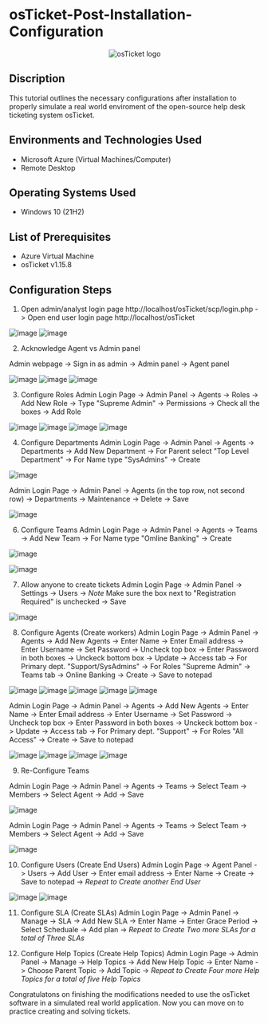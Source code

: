 # osTicket-Post-Installation-Configuration
<p align="center">
<img src="https://i.imgur.com/Clzj7Xs.png" alt="osTicket logo"/>
</p>

<h2>Discription </h2>

This tutorial outlines the necessary configurations after installation to properly simulate a real world enviroment of the open-source help desk ticketing system osTicket.<br />

<h2>Environments and Technologies Used</h2>

- Microsoft Azure (Virtual Machines/Computer)
- Remote Desktop
  
<h2>Operating Systems Used </h2>

- Windows 10</b> (21H2)

<h2>List of Prerequisites</h2>

- Azure Virtual Machine
- osTicket v1.15.8


<h2>Configuration Steps</h2>

1. Open admin/analyst login page http://localhost/osTicket/scp/login.php -> Open end user login page http://localhost/osTicket 

![image](https://github.com/user-attachments/assets/b8a0a16a-18d9-492d-93e3-b9eca5669332)
![image](https://github.com/user-attachments/assets/92aa8792-6bd6-48bd-a8f8-478b53b88f16)

2. Acknowledge Agent vs Admin panel  

Admin webpage -> Sign in as admin -> Admin panel -> Agent panel

![image](https://github.com/user-attachments/assets/7eeface6-2228-4786-b4e5-a095f33507bc)
![image](https://github.com/user-attachments/assets/486071fe-2ba4-4c6a-9591-871231976ed5)
![image](https://github.com/user-attachments/assets/6403fbde-143d-4a5e-8820-626e80fcf40d)

3. Configure Roles
   Admin Login Page -> Admin Panel -> Agents -> Roles -> Add New Role -> Type "Supreme Admin" -> Permissions -> Check all the boxes -> Add Role

![image](https://github.com/user-attachments/assets/c88cd158-5ee3-4221-b331-a223e99ed207)
![image](https://github.com/user-attachments/assets/4b67e5ab-95e4-432a-ac01-07187479cd36)
![image](https://github.com/user-attachments/assets/f3e3a003-1e10-45bd-b172-06f82f4dbbe2)
![image](https://github.com/user-attachments/assets/a6874e44-fa6c-4664-8796-ea84b55183dc)

4. Configure Departments
   Admin Login Page -> Admin Panel -> Agents -> Departments -> Add New Department -> For Parent select "Top Level Department" -> For Name type "SysAdmins" -> Create

![image](https://github.com/user-attachments/assets/1653c26d-e825-4116-9a2e-48dd5394947b)

   Admin Login Page -> Admin Panel -> Agents (in the top row, not second row) -> Departments -> Maintenance -> Delete -> Save

![image](https://github.com/user-attachments/assets/1cca647a-cf5d-469b-b643-3a72b7f70c1d)

6. Configure Teams
    Admin Login Page -> Admin Panel -> Agents -> Teams -> Add New Team -> For Name type "Omline Banking" -> Create

![image](https://github.com/user-attachments/assets/39d4d901-f4bf-41c7-b36e-9b72adb4e456)

![image](https://github.com/user-attachments/assets/53dee0ae-9b68-4c2a-ba5a-0da2a27bd8cb)

7. Allow anyone to create tickets
Admin Login Page -> Admin Panel -> Settings -> Users -> *Note* Make sure the box next to "Registration Required" is unchecked -> Save 

![image](https://github.com/user-attachments/assets/ec467781-1996-4de4-8f85-7749c9d2f0dd)

8. Configure Agents (Create workers)
Admin Login Page -> Admin Panel -> Agents -> Add New Agents -> Enter Name -> Enter Email address -> Enter Username -> Set Password -> Uncheck top box -> Enter Password in both boxes -> Unckeck bottom box -> Update -> Access tab -> For Primary dept. "Support/SysAdmins" -> For Roles "Supreme Admin" -> Teams tab -> Online Banking -> Create -> Save to notepad

![image](https://github.com/user-attachments/assets/c29ec573-2224-4408-bb8c-8ef28601419e)
![image](https://github.com/user-attachments/assets/1307b1a9-750e-4391-9ac0-1ac213ae6cf8)
![image](https://github.com/user-attachments/assets/66b866cf-fc1b-4b05-bff3-03e78c25d815)
![image](https://github.com/user-attachments/assets/5376e259-6518-4487-aa66-0d35bc0560e3)
![image](https://github.com/user-attachments/assets/43bc501d-a4cf-414e-92db-042082c5bb29)

  Admin Login Page -> Admin Panel -> Agents -> Add New Agents -> Enter Name -> Enter Email address -> Enter Username -> Set Password -> Uncheck top box -> Enter Password in both boxes -> Unckeck bottom box -> Update -> Access tab -> For Primary dept. "Support" -> For Roles "All Access" -> Create -> Save to notepad

![image](https://github.com/user-attachments/assets/7ad97cf2-07ba-4af7-8547-32cf2184d34d)
![image](https://github.com/user-attachments/assets/09ea5d5c-1c36-4abb-987d-3be56992617f)
![image](https://github.com/user-attachments/assets/b68a12a6-5b2c-4e4d-80d4-25be9d7516bf)
![image](https://github.com/user-attachments/assets/4b5a1c04-e914-4864-b107-82278b0c44d3)

9. Re-Configure Teams
    
Admin Login Page -> Admin Panel -> Agents -> Teams -> Select Team -> Members -> Select Agent -> Add -> Save

![image](https://github.com/user-attachments/assets/cb3705b1-2599-42c4-b219-2bfa406b4efa)

Admin Login Page -> Admin Panel -> Agents -> Teams -> Select Team -> Members -> Select Agent -> Add -> Save

![image](https://github.com/user-attachments/assets/48664fb5-575f-4b5e-8499-cd6a97e446fd)

10. Configure Users (Create End Users)
   Admin Login Page -> Agent Panel -> Users -> Add User -> Enter email address -> Enter Name -> Create -> Save to notepad -> *Repeat to Create another End User*

![image](https://github.com/user-attachments/assets/24db842d-4f47-44d1-9c38-ffef62574004)
![image](https://github.com/user-attachments/assets/ffdabdd5-be72-4452-b41b-1a07fc632ea7)

11. Configure SLA (Create SLAs)
   Admin Login Page -> Admin Panel -> Manage -> SLA -> Add New SLA -> Enter Name -> Enter Grace Period -> Select Scheduale -> Add plan -> *Repeat to Create Two more SLAs for a total of Three SLAs*

12. Configure Help Topics (Create Help Topics)
    Admin Login Page -> Admin Panel -> Manage -> Help Topics -> Add New Help Topic -> Enter Name -> Choose Parent Topic -> Add Topic -> *Repeat to Create Four more Help Topics for a total of five Help Topics*

Congratulatons on finishing the modifications needed to use the osTicket software in a simulated real world application. Now you can move on to practice creating and solving tickets.


